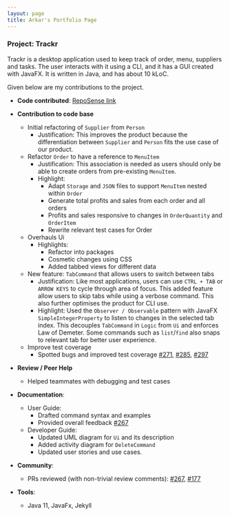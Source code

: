 ```yaml
---
layout: page
title: Arkar's Portfolio Page
---
```


### Project: Trackr

Trackr is a desktop application used to keep track of order, menu, suppliers and tasks. The user interacts with it using a CLI, and it has a GUI created with JavaFX. It is written in Java, and has about 10 kLoC.

Given below are my contributions to the project.

* **Code contributed**: [RepoSense link](https://nus-cs2103-ay2223s2.github.io/tp-dashboard/?search=arkarsg&breakdown=true)

* **Contribution to code base**
  * Initial refactoring of `Supplier` from `Person`
    * Justification: This improves the product because the differentiation between `Supplier` and `Person` fits the use case of our product.
  * Refactor `Order` to have a reference to `MenuItem`
    * Justification: This association is needed as users should only be able to create orders from pre-existing `MenuItem`.
    * Highlight:
      * Adapt `Storage` and `JSON` files to support `MenuItem` nested within `Order`
      * Generate total profits and sales from each order and all orders
      * Profits and sales responsive to changes in `OrderQuantity` and `OrderItem`
      * Rewrite relevant test cases for Order
  * Overhauls Ui
    * Highlights:
      * Refactor into packages
      * Cosmetic changes using CSS
      * Added tabbed views for different data
  * New feature: `TabCommand` that allows users to switch between tabs
    * Justification: Like most applications, users can use `CTRL + TAB` or `ARROW KEYS` to cycle through area of focus. This added feature allow users to skip tabs while using a verbose command. This also further optimises the product for CLI use.
    * Highlight: Used the `Observer / Observable` pattern with JavaFX `SimpleIntegerProperty` to listen to changes in the selected tab index. This decouples `TabCommand` in `Logic` from `Ui` and enforces Law of Demeter. Some commands such as `list`/`find` also snaps to relevant tab for better user experience.
  * Improve test coverage
    * Spotted bugs and improved test coverage [\#271](https://github.com/AY2223S2-CS2103T-W15-2/tp/pull/271), [\#285](https://github.com/AY2223S2-CS2103T-W15-2/tp/pull/285), [\#297](https://github.com/AY2223S2-CS2103T-W15-2/tp/pull/297)

* **Review / Peer Help**
  * Helped teammates with debugging and test cases

* **Documentation**:
  * User Guide:
    * Drafted command syntax and examples
    * Provided overall feedback [\#267](https://github.com/AY2223S2-CS2103T-W15-2/tp/pull/267)
  * Developer Guide:
    * Updated UML diagram for `Ui` and its description
    * Added activity diagram for `DeleteCommand`
    * Updated user stories and use cases.

* **Community**:
  * PRs reviewed (with non-trivial review comments): [\#267](https://github.com/AY2223S2-CS2103T-W15-2/tp/pull/267), [\#177](https://github.com/AY2223S2-CS2103T-W15-2/tp/pull/177)

* **Tools**:
  * Java 11, JavaFx, Jekyll


